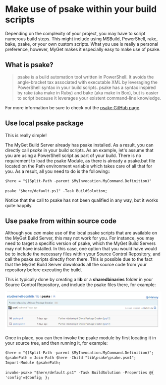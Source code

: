 # Make use of psake within your build scripts

Depending on the complexity of your project, you may have to script numerous build steps.  This might include using MSBuild, PowerShell, rake, bake, psake, or your own custom scripts.  What you use is really a personal preference, however, MyGet makes it especially easy to make use of psake.

## What is psake?

>psake is a build automation tool written in PowerShell. It avoids the angle-bracket tax associated with executable XML by leveraging the PowerShell syntax in your build scripts. psake has a syntax inspired by rake (aka make in Ruby) and bake (aka make in Boo), but is easier to script because it leverages your existent command-line knowledge.

For more information be sure to check out the [psake GitHub page](https://github.com/psake/psake "psake GitHub Page").

## Use local psake package

This is really simple!

The MyGet Build Server already has psake installed.  As a result, you can directly call _psake_ in your build scripts.  As an example, let's assume that you are using a PowerShell script as part of your build.  There is no requirement to load the psake Module, as there is already a psake.bat file located on the Path environment variable which takes care of all that for you.  As a result, all you need to do is the following::

    $here = "$(Split-Path -parent $MyInvocation.MyCommand.Definition)"

    psake "$here/default.ps1" -Task BuildSolution;

Notice that the call to psake has not been qualified in any way, but it works quite happily.

## Use psake from within source code

Although you _can_ make use of the local psake scripts that are available on the MyGet Build Server, this may not work for you.  For instance, you may need to target a specific version of psake, which the MyGet Build Servers may not have installed.  In this case, one option that you would have would be to include the necessary files within your Source Control Repository, and call the psake scripts directly from there.  This is possible due to the fact that the MyGet Build Server downloads all the source code from your repository before executing the build.

This is typically done by creating a __lib__ or a __sharedbinaries__ folder in your Source Control Repository, and include the psake files there, for example:

![Include psake files within Source Control](Images/psake_include_in_source_control.png)


Once in place, you can then invoke the psake module by first locating it in your source tree, and then running it, for example:

    $here = "$(Split-Path -parent $MyInvocation.MyCommand.Definition)";
    $psakePath = Join-Path $here -Child "lib\psake\psake.psm1";
    Import-Module $psakePath;

    invoke-psake "$here/default.ps1" -Task BuildSolution -Properties @{ 'config'=$Config; };